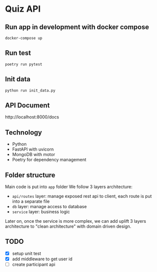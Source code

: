 # Quiz API

## Run app in development with docker compose
```
docker-compose up
```

## Run test
```
poetry run pytest
```

## Init data
```
python run init_data.py
```

## API Document
http://localhost:8000/docs

## Technology
- Python
- FastAPI with uvicorn
- MongoDB with motor
- Poetry for dependency management

## Folder structure
Main code is put into `app` folder
We follow 3 layers architecture:
- `api/routes` layer: manage exposed rest api to client, each route is put into a separate file
- `db` layer: manage access to database
- `service` layer: business logic

Later on, once the service is more complex, we can add uplift 3 layers architecture to "clean architecture" with domain driven design.

## TODO
- [x] setup unit test
- [x] add middleware to get user id
- [ ] create participant api